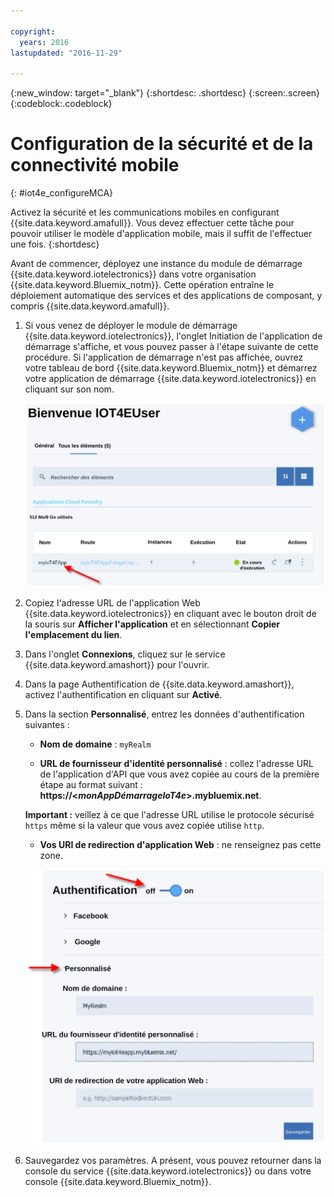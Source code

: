 ```yaml
---

copyright:
  years: 2016
lastupdated: "2016-11-29"

---
```



<!-- Common attributes used in the template are defined as follows: -->
{:new_window: target="\_blank"}
{:shortdesc: .shortdesc}
{:screen:.screen}
{:codeblock:.codeblock}

# Configuration de la sécurité et de la connectivité mobile
{: #iot4e_configureMCA}

Activez la sécurité et les communications mobiles en configurant {{site.data.keyword.amafull}}. Vous devez effectuer cette tâche pour pouvoir
utiliser le modèle d'application mobile, mais il suffit de l'effectuer une fois.
{:shortdesc}

Avant de commencer, déployez une instance du module de démarrage {{site.data.keyword.iotelectronics}} dans votre organisation
{{site.data.keyword.Bluemix_notm}}. Cette opération entraîne le déploiement automatique des services et des applications de composant, y
compris {{site.data.keyword.amafull}}.

1. Si vous venez de déployer le module de démarrage {{site.data.keyword.iotelectronics}}, l'onglet Initiation de l'application de
démarrage s'affiche, et vous pouvez passer à l'étape suivante de cette procédure. Si l'application de démarrage n'est pas affichée, ouvrez votre tableau
de bord {{site.data.keyword.Bluemix_notm}} et démarrez votre application de démarrage {{site.data.keyword.iotelectronics}} en cliquant
sur son nom.

    ![{{site.data.keyword.iotelectronics}} dans le tableau de bord](images/IoT4E_bm_dashboard.svg "{{site.data.keyword.iotelectronics}} dans le tableau de bord")

2. Copiez l'adresse URL de l'application Web {{site.data.keyword.iotelectronics}} en cliquant avec le bouton droit de la souris
sur **Afficher l'application** et en sélectionnant **Copier l'emplacement du lien**.

3. Dans l'onglet **Connexions**, cliquez sur le service {{site.data.keyword.amashort}} pour l'ouvrir.

3. Dans la page Authentification de {{site.data.keyword.amashort}}, activez l'authentification en cliquant sur **Activé**.

4. Dans la section **Personnalisé**, entrez les données d'authentification suivantes :

    - **Nom de domaine** : `myRealm`

    - **URL de fournisseur d'identité personnalisé** : collez l'adresse URL de l'application d'API que vous avez copiée au cours
de la première étape au format suivant : **https://<*monAppDémarrageIoT4e*>.mybluemix.net**.  

    **Important :** veillez à ce que l'adresse URL utilise le protocole sécurisé `https` même si la valeur
que vous avez copiée utilise `http`.

    - **Vos URI de redirection d'application Web** : ne renseignez pas cette zone.

   ![Configurez {{site.data.keyword.amashort}}.](images/MCA_config_pg.svg "Page Authentification de {{site.data.keyword.amashort}}")  

5. Sauvegardez vos paramètres. A présent, vous pouvez retourner dans la console du service {{site.data.keyword.iotelectronics}} ou dans
votre console {{site.data.keyword.Bluemix_notm}}.
